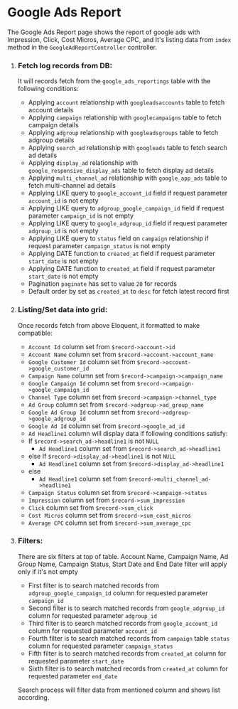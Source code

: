# Google Ads Report

The Google Ads Report page shows the report of google ads with Impression, Click, Cost Micros, Average CPC, and It's listing data from `index` method in the `GoogleAdReportController` controller.

1. ### Fetch log records from DB:
   It will records fetch from the `google_ads_reportings` table with the following conditions:
   - Applying `account` relationship with `googleadsaccounts` table to fetch account details
   - Applying `campaign` relationship with `googlecampaigns` table to fetch campaign details
   - Applying `adgroup` relationship with `googleadsgroups` table to fetch adgroup details
   - Applying `search_ad` relationship with `googleads` table to fetch search ad details
   - Applying `display_ad` relationship with `google_responsive_display_ads` table to fetch display ad details
   - Applying `multi_channel_ad` relationship with `google_app_ads` table to fetch multi-channel ad details
   - Applying LIKE query to `google_account_id` field if request parameter `account_id` is not empty
   - Applying LIKE query to `adgroup_google_campaign_id` field if request parameter `campaign_id` is not empty
   - Applying LIKE query to `google_adgroup_id` field if request parameter `adgroup_id` is not empty
   - Applying LIKE query to `status` field on `campaign` relationship if request parameter `campaign_status` is not empty
   - Applying DATE function to `created_at` field if request parameter `start_date` is not empty
   - Applying DATE function to `created_at` field if request parameter `start_date` is not empty
   - Pagination `paginate` has set to value `20` for records
   - Default order by set as `created_at` to `desc` for fetch latest record first


2. ### Listing/Set data into grid:
   Once records fetch from above Eloquent, it formatted to make compatible:
   - `Account Id` column set from `$record->account->id`
   - `Account Name` column set from `$record->account->account_name`
   - `Google Customer Id` column set from `$record->account->google_customer_id`
   - `Campaign Name` column set from `$record->campaign->campaign_name`
   - `Google Campaign Id` column set from `$record->campaign->google_campaign_id`
   - `Channel Type` column set from `$record->campaign->channel_type`
   - `Ad Group` column set from `$record->adgroup->ad_group_name`
   - `Google Ad Group Id` column set from `$record->adgroup->google_adgroup_id`
   - `Google Ad Id` column set from `$record->google_ad_id`
   - `Ad Headline1` column will display data if following conditions satisfy:
   - If `$record->search_ad->headline1` is not `NULL` 
     - `Ad Headline1` column set from `$record->search_ad->headline1`
   - else If `$record->display_ad->headline1` is not `NULL` 
     - `Ad Headline1` column set from `$record->display_ad->headline1`
   - else
     - `Ad Headline1` column set from `$record->multi_channel_ad->headline1`
   - `Campaign Status` column set from `$record->campaign->status`
   - `Impression` column set from `$record->sum_impression`
   - `Click` column set from `$record->sum_click`
   - `Cost Micros` column set from `$record->sum_cost_micros`
   - `Average CPC` column set from `$record->sum_average_cpc`

3. ### Filters:
   There are six filters at top of table. Account Name, Campaign Name, Ad Group Name, Campaign Status, Start Date and End Date filter will apply only if it's not empty
   - First filter is to search matched records from `adgroup_google_campaign_id` column for requested parameter `campaign_id`
   - Second filter is to search matched records from `google_adgroup_id` column for requested parameter `adgroup_id`
   - Third filter is to search matched records from `google_account_id` column for requested parameter `account_id`
   - Fourth filter is to search matched records from `campaign` table `status` column for requested parameter `campaign_status`
   - Fifth filter is to search matched records from `created_at` column for requested parameter `start_date`
   - Sixth filter is to search matched records from `created_at` column for requested parameter `end_date`

   Search process will filter data from mentioned column and shows list according.

 